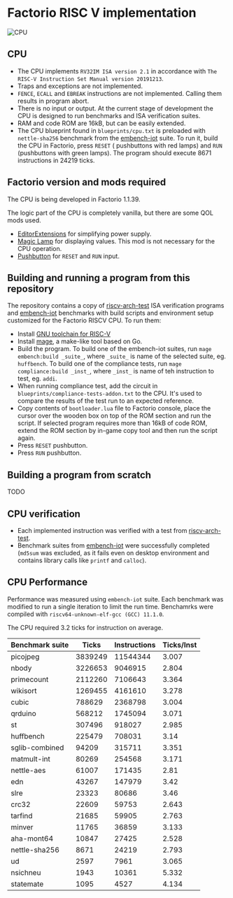 # Factorio RISC V implementation

![CPU](riscv.png)

## CPU

- The CPU implements `RV32IM ISA version 2.1` in accordance with `The RISC-V Instruction Set Manual version 20191213`.
- Traps and exceptions are not implemented.
- `FENCE`, `ECALL` and `EBREAK` instructions are not implemented. Calling them results in program abort.
- There is no input or output. At the current stage of development the CPU is designed to run benchmarks and ISA
  verification suites.
- RAM and code ROM are 16kB, but can be easily extended.
- The CPU blueprint found in `blueprints/cpu.txt` is preloaded with `nettle-sha256` benchmark from
  the [embench-iot](https://github.com/embench/embench-iot) suite. To run it, build the CPU in Factorio, press `RESET` (
  pushbuttons with red lamps) and `RUN` (pushbuttons with green lamps). The program should execute 8671 instructions in
  24219 ticks.

## Factorio version and mods required

The CPU is being developed in Factorio 1.1.39.

The logic part of the CPU is completely vanilla, but there are some QOL mods used.

- [EditorExtensions](https://mods.factorio.com/mod/EditorExtensions) for simplifying power supply.
- [Magic Lamp](https://mods.factorio.com/mod/magic-lamp) for displaying values. This mod is not necessary for the CPU
  operation.
- [Pushbutton](https://mods.factorio.com/mod/pushbutton) for `RESET` and `RUN` input.

## Building and running a program from this repository

The repository contains a copy of [riscv-arch-test](https://github.com/riscv-non-isa/riscv-arch-test) ISA verification
programs and [embench-iot](https://github.com/embench/embench-iot) benchmarks with build scripts and environment setup
customized for the Factorio RISCV CPU. To run them:

- Install [GNU toolchain for RISC-V](https://github.com/riscv-collab/riscv-gnu-toolchain)
- Install [mage](https://github.com/magefile/mage), a make-like tool based on Go.
- Build the program. To build one of the embench-iot suites, run `mage embench:build _suite_`, where `_suite_` is name
  of the selected suite, eg. `huffbench`. To build one of the compliance tests, run `mage compliance:build _inst_`,
  where `_inst_` is name of teh instruction to test, eg. `addi`.
- When running compliance test, add the circuit in `blueprints/compliance-tests-addon.txt` to the CPU. It's used to
  compare the results of the test run to an expected reference.
- Copy contents of `bootloader.lua` file to Factorio console, place the cursor over the wooden box on top of the ROM
  section and run the script. If selected program requires more than 16kB of code ROM, extend the ROM section by in-game
  copy tool and then run the script again.
- Press `RESET` pushbutton.
- Press `RUN` pushbutton.

## Building a program from scratch

TODO

## CPU verification

- Each implemented instruction was verified with a test
  from [riscv-arch-test](https://github.com/riscv-non-isa/riscv-arch-test).
- Benchmark suites from [embench-iot](https://github.com/embench/embench-iot) were successfully completed (`md5sum`
  was excluded, as it fails even on desktop environment and contains library calls like `printf` and `calloc`).

## CPU Performance

Performance was measured using `embench-iot` suite. Each benchmark was modified to run a single iteration to limit the
run time. Benchamrks were compiled with `riscv64-unknown-elf-gcc (GCC) 11.1.0`.

The CPU required 3.2 ticks for instruction on average.

|Benchmark suite|Ticks       |Instructions|Ticks/Inst|
|---------------|------------|------------|----------|
|picojpeg       |3839249     |11544344    |3.007     |
|nbody          |3226653     |9046915     |2.804     | 
|primecount     |2112260     |7106643     |3.364     | 
|wikisort       |1269455     |4161610     |3.278     | 
|cubic          |788629      |2368798     |3.004     | 
|qrduino        |568212      |1745094     |3.071     | 
|st             |307496      |918027      |2.985     | 
|huffbench      |225479      |708031      |3.14      |
|sglib-combined |94209       |315711      |3.351     | 
|matmult-int    |80269       |254568      |3.171     | 
|nettle-aes     |61007       |171435      |2.81      | 
|edn            |43267       |147979      |3.42      |
|slre           |23323       |80686       |3.46      | 
|crc32          |22609       |59753       |2.643     | 
|tarfind        |21685       |59905       |2.763     | 
|minver         |11765       |36859       |3.133     | 
|aha-mont64     |10847       |27425       |2.528     | 
|nettle-sha256  |8671        |24219       |2.793     | 
|ud             |2597        |7961        |3.065     | 
|nsichneu       |1943        |10361       |5.332     | 
|statemate      |1095        |4527        |4.134     |